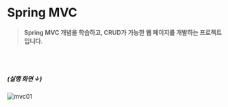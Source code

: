 # Spring MVC 

> **Spring MVC 개념을 학습하고, CRUD가 가능한 웹 페이지를 개발하는 프로젝트입니다.**
<br>
<br>

##### (실행 화면 ↓)<br>
![mvc01](https://user-images.githubusercontent.com/41532299/193083126-2362f645-daef-4be4-8a2a-467cece2ed5f.gif)

